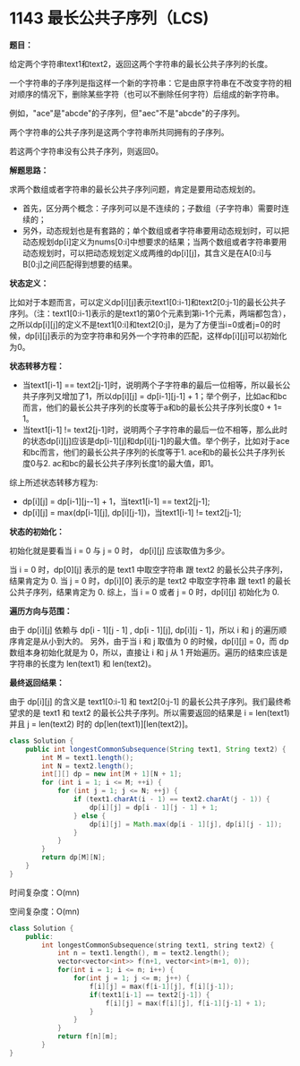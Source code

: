# 1143 最长公共子序列（LCS)

**题目：**

给定两个字符串text1和text2，返回这两个字符串的最长公共子序列的长度。

一个字符串的子序列是指这样一个新的字符串：它是由原字符串在不改变字符的相对顺序的情况下，删除某些字符（也可以不删除任何字符）后组成的新字符串。

例如，"ace"是"abcde"的子序列，但"aec"不是"abcde"的子序列。

两个字符串的公共子序列是这两个字符串所共同拥有的子序列。

若这两个字符串没有公共子序列，则返回0。



**解题思路：**

求两个数组或者字符串的最长公共子序列问题，肯定是要用动态规划的。

- 首先，区分两个概念：子序列可以是不连续的；子数组（子字符串）需要时连续的；
- 另外，动态规划也是有套路的；单个数组或者字符串要用动态规划时，可以把动态规划dp[i]定义为nums[0:i]中想要求的结果；当两个数组或者字符串要用动态规划时，可以把动态规划定义成两维的dp\[i][j]，其含义是在A[0:i]与B[0:j]之间匹配得到想要的结果。



**状态定义：**

比如对于本题而言，可以定义dp\[i][j]表示text1[0:i-1]和text2[0:j-1]的最长公共子序列。（注：text1[0:i-1]表示的是text1的第0个元素到第i-1个元素，两端都包含），之所以dp\[i][j]的定义不是text1[0:i]和text2[0:j]，是为了方便当i=0或者j=0的时候，dp\[i][j]表示的为空字符串和另外一个字符串的匹配，这样dp\[i][j]可以初始化为0。



**状态转移方程：**

- 当text1[i-1] == text2[j-1]时，说明两个子字符串的最后一位相等，所以最长公共子序列又增加了1，所以dp\[i][j] = dp\[i-1][j-1] + 1；举个例子，比如ac和bc而言，他们的最长公共子序列的长度等于a和b的最长公共子序列长度0 + 1= 1。
- 当text1[i-1] != text2[j-1]时，说明两个子字符串的最后一位不相等，那么此时的状态dp\[i][j]应该是dp\[i-1][j]和dp\[i][j-1]的最大值。举个例子，比如对于ace和bc而言，他们的最长公共子序列的长度等于1. ace和b的最长公共子序列长度0与2. ac和bc的最长公共子序列长度1的最大值，即1。

综上所述状态转移方程为:

- dp\[i][j] = dp\[i-1][j--1] + 1，当text1[i-1] == text2[j-1];
- dp\[i][j] = max(dp\[i-1][j], dp\[i][j-1])，当text1[i-1] != text2[j-1];



**状态的初始化：**

初始化就是要看当 i = 0 与 j = 0 时， dp\[i][j] 应该取值为多少。

当 i = 0 时，dp\[0][j] 表示的是 text1 中取空字符串 跟 text2 的最长公共子序列，结果肯定为 0.
当 j = 0 时，dp\[i][0] 表示的是 text2 中取空字符串 跟 text1 的最长公共子序列，结果肯定为 0.
综上，当 i = 0 或者 j = 0 时，dp[i][j] 初始化为 0.



**遍历方向与范围：**

由于 dp\[i][j] 依赖与 dp\[i - 1][j - 1] , dp\[i - 1][j], dp\[i][j - 1]，所以 i 和 j 的遍历顺序肯定是从小到大的。
另外，由于当 i 和 j 取值为 0 的时候，dp\[i][j] = 0，而 dp 数组本身初始化就是为 0，所以，直接让 i 和 j 从 1 开始遍历。遍历的结束应该是字符串的长度为 len(text1) 和 len(text2)。



**最终返回结果：**

由于 dp\[i][j] 的含义是 text1[0:i-1] 和 text2[0:j-1] 的最长公共子序列。我们最终希望求的是 text1 和 text2 的最长公共子序列。所以需要返回的结果是 i = len(text1) 并且 j = len(text2) 时的 dp\[len(text1)][len(text2)]。

```java
class Solution {
    public int longestCommonSubsequence(String text1, String text2) {
        int M = text1.length();
        int N = text2.length();
        int[][] dp = new int[M + 1][N + 1];
        for (int i = 1; i <= M; ++i) {
            for (int j = 1; j <= N; ++j) {
                if (text1.charAt(i - 1) == text2.charAt(j - 1)) {
                    dp[i][j] = dp[i - 1][j - 1] + 1;
                } else {
                    dp[i][j] = Math.max(dp[i - 1][j], dp[i][j - 1]);
                }
            }
        }
        return dp[M][N];
    }
}
```

时间复杂度：O(mn)

空间复杂度：O(mn)



```c++
class Solution {
    public:
    	int longestCommonSubsequence(string text1, string text2) {
            int n = text1.length(), m = text2.length();
            vector<vector<int>> f(n+1, vector<int>(m+1, 0));
            for(int i = 1; i <= n; i++) {
                for(int j = 1; j <= m; j++) {
                    f[i][j] = max(f[i-1][j], f[i][j-1]);
                    if(text1[i-1] == text2[j-1]) {
                        f[i][j] = max(f[i][j], f[i-1][j-1] + 1);
                    }
                }
            }
            return f[n][m];
        }
}
```

